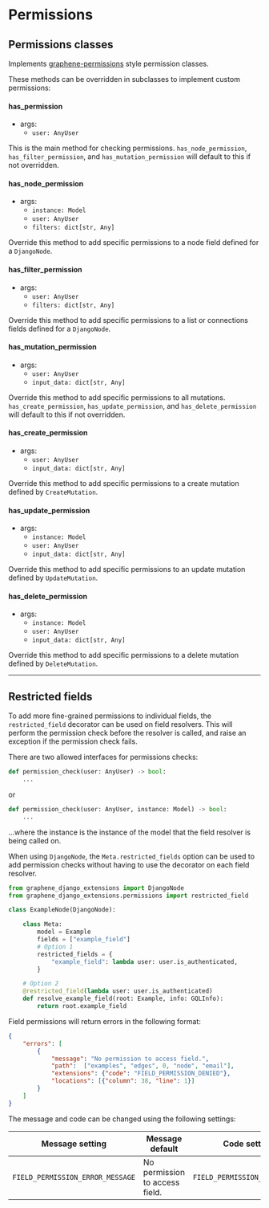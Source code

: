 # Permissions

## Permissions classes

Implements [graphene-permissions] style permission classes.

These methods can be overridden in subclasses to implement custom permissions:

#### has_permission

- args:
    - `user: AnyUser`

This is the main method for checking permissions. `has_node_permission`, `has_filter_permission`,
and `has_mutation_permission` will default to this if not overridden.

#### has_node_permission

- args:
    - `instance: Model`
    - `user: AnyUser`
    - `filters: dict[str, Any]`

Override this method to add specific permissions to a node field defined for a `DjangoNode`.

#### has_filter_permission

- args:
    - `user: AnyUser`
    - `filters: dict[str, Any]`

Override this method to add specific permissions to a list or connections fields defined for a `DjangoNode`.

#### has_mutation_permission

- args:
    - `user: AnyUser`
    - `input_data: dict[str, Any]`

Override this method to add specific permissions to all mutations. `has_create_permission`,
`has_update_permission`, and `has_delete_permission` will default to this if not overridden.

#### has_create_permission

- args:
    - `user: AnyUser`
    - `input_data: dict[str, Any]`

Override this method to add specific permissions to a create mutation defined by `CreateMutation`.

#### has_update_permission

- args:
    - `instance: Model`
    - `user: AnyUser`
    - `input_data: dict[str, Any]`

Override this method to add specific permissions to an update mutation defined by `UpdateMutation`.

#### has_delete_permission

- args:
    - `instance: Model`
    - `user: AnyUser`
    - `input_data: dict[str, Any]`

Override this method to add specific permissions to a delete mutation defined by `DeleteMutation`.

---

## Restricted fields

To add more fine-grained permissions to individual fields, the `restricted_field` decorator can be used
on field resolvers. This will perform the permission check before the resolver is called, and raise
an exception if the permission check fails.

There are two allowed interfaces for permissions checks:

```python
def permission_check(user: AnyUser) -> bool:
    ...
```

or

```python
def permission_check(user: AnyUser, instance: Model) -> bool:
    ...
```

...where the instance is the instance of the model that the field resolver is being called on.

When using `DjangoNode`, the `Meta.restricted_fields` option can be used to add permission checks
without having to use the decorator on each field resolver.

```python
from graphene_django_extensions import DjangoNode
from graphene_django_extensions.permissions import restricted_field

class ExampleNode(DjangoNode):

    class Meta:
        model = Example
        fields = ["example_field"]
        # Option 1
        restricted_fields = {
            "example_field": lambda user: user.is_authenticated,
        }

    # Option 2
    @restricted_field(lambda user: user.is_authenticated)
    def resolve_example_field(root: Example, info: GQLInfo):
        return root.example_field

```

Field permissions will return errors in the following format:

```json
{
    "errors": [
        {
            "message": "No permission to access field.",
            "path":  ["examples", "edges", 0, "node", "email"],
            "extensions": {"code": "FIELD_PERMISSION_DENIED"},
            "locations": [{"column": 38, "line": 1}]
        }
    ]
}
```

The message and code can be changed using the following settings:

| Message setting                  | Message default                | Code setting                  | Code default            |
|----------------------------------|--------------------------------|-------------------------------|-------------------------|
| `FIELD_PERMISSION_ERROR_MESSAGE` | No permission to access field. | `FIELD_PERMISSION_ERROR_CODE` | FIELD_PERMISSION_DENIED |


[graphene-permissions]: https://github.com/redzej/graphene-permissions
